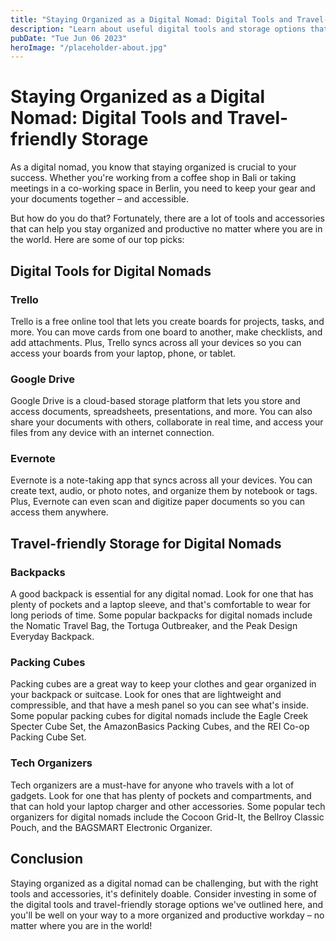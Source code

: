 ```yaml
---
title: "Staying Organized as a Digital Nomad: Digital Tools and Travel-friendly Storage"
description: "Learn about useful digital tools and storage options that can help you stay organized as a digital nomad. Find the best digital nomad accessories!"
pubDate: "Tue Jun 06 2023"
heroImage: "/placeholder-about.jpg"
---
```


# Staying Organized as a Digital Nomad: Digital Tools and Travel-friendly Storage

As a digital nomad, you know that staying organized is crucial to your success. Whether you&#39;re working from a coffee shop in Bali or taking meetings in a co-working space in Berlin, you need to keep your gear and your documents together – and accessible.

But how do you do that? Fortunately, there are a lot of tools and accessories that can help you stay organized and productive no matter where you are in the world. Here are some of our top picks:

## Digital Tools for Digital Nomads

### Trello

Trello is a free online tool that lets you create boards for projects, tasks, and more. You can move cards from one board to another, make checklists, and add attachments. Plus, Trello syncs across all your devices so you can access your boards from your laptop, phone, or tablet.

### Google Drive

Google Drive is a cloud-based storage platform that lets you store and access documents, spreadsheets, presentations, and more. You can also share your documents with others, collaborate in real time, and access your files from any device with an internet connection.

### Evernote

Evernote is a note-taking app that syncs across all your devices. You can create text, audio, or photo notes, and organize them by notebook or tags. Plus, Evernote can even scan and digitize paper documents so you can access them anywhere.

## Travel-friendly Storage for Digital Nomads

### Backpacks

A good backpack is essential for any digital nomad. Look for one that has plenty of pockets and a laptop sleeve, and that&#39;s comfortable to wear for long periods of time. Some popular backpacks for digital nomads include the Nomatic Travel Bag, the Tortuga Outbreaker, and the Peak Design Everyday Backpack.

### Packing Cubes

Packing cubes are a great way to keep your clothes and gear organized in your backpack or suitcase. Look for ones that are lightweight and compressible, and that have a mesh panel so you can see what&#39;s inside. Some popular packing cubes for digital nomads include the Eagle Creek Specter Cube Set, the AmazonBasics Packing Cubes, and the REI Co-op Packing Cube Set.

### Tech Organizers

Tech organizers are a must-have for anyone who travels with a lot of gadgets. Look for one that has plenty of pockets and compartments, and that can hold your laptop charger and other accessories. Some popular tech organizers for digital nomads include the Cocoon Grid-It, the Bellroy Classic Pouch, and the BAGSMART Electronic Organizer.

## Conclusion

Staying organized as a digital nomad can be challenging, but with the right tools and accessories, it&#39;s definitely doable. Consider investing in some of the digital tools and travel-friendly storage options we&#39;ve outlined here, and you&#39;ll be well on your way to a more organized and productive workday – no matter where you are in the world!
